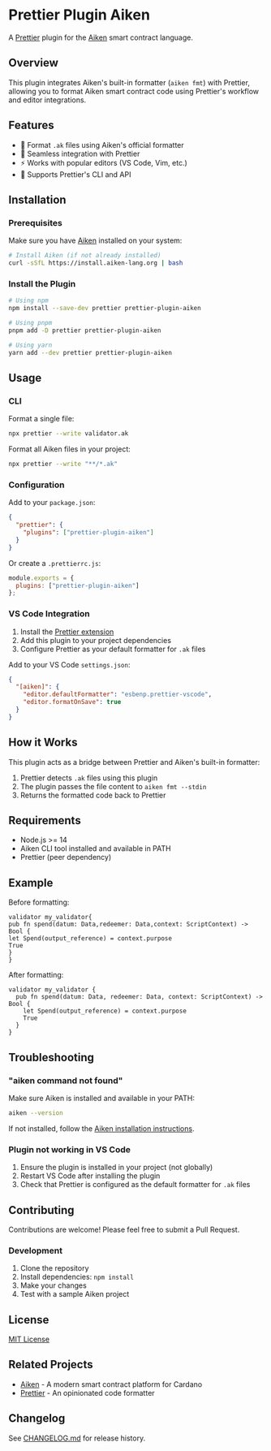 # Prettier Plugin Aiken

A [Prettier](https://prettier.io/) plugin for the [Aiken](https://aiken-lang.org/) smart contract language.

## Overview

This plugin integrates Aiken's built-in formatter (`aiken fmt`) with Prettier, allowing you to format Aiken smart contract code using Prettier's workflow and editor integrations.

## Features

- 🎯 Format `.ak` files using Aiken's official formatter
- 🔧 Seamless integration with Prettier
- ⚡ Works with popular editors (VS Code, Vim, etc.)
- 🔄 Supports Prettier's CLI and API

## Installation

### Prerequisites

Make sure you have [Aiken](https://aiken-lang.org/installation-instructions) installed on your system:

```bash
# Install Aiken (if not already installed)
curl -sSfL https://install.aiken-lang.org | bash
```

### Install the Plugin

```bash
# Using npm
npm install --save-dev prettier prettier-plugin-aiken

# Using pnpm
pnpm add -D prettier prettier-plugin-aiken

# Using yarn
yarn add --dev prettier prettier-plugin-aiken
```

## Usage

### CLI

Format a single file:
```bash
npx prettier --write validator.ak
```

Format all Aiken files in your project:
```bash
npx prettier --write "**/*.ak"
```

### Configuration

Add to your `package.json`:
```json
{
  "prettier": {
    "plugins": ["prettier-plugin-aiken"]
  }
}
```

Or create a `.prettierrc.js`:
```javascript
module.exports = {
  plugins: ["prettier-plugin-aiken"]
};
```

### VS Code Integration

1. Install the [Prettier extension](https://marketplace.visualstudio.com/items?itemName=esbenp.prettier-vscode)
2. Add this plugin to your project dependencies
3. Configure Prettier as your default formatter for `.ak` files

Add to your VS Code `settings.json`:
```json
{
  "[aiken]": {
    "editor.defaultFormatter": "esbenp.prettier-vscode",
    "editor.formatOnSave": true
  }
}
```

## How it Works

This plugin acts as a bridge between Prettier and Aiken's built-in formatter:

1. Prettier detects `.ak` files using this plugin
2. The plugin passes the file content to `aiken fmt --stdin`
3. Returns the formatted code back to Prettier

## Requirements

- Node.js >= 14
- Aiken CLI tool installed and available in PATH
- Prettier (peer dependency)

## Example

Before formatting:
```aiken
validator my_validator{
pub fn spend(datum: Data,redeemer: Data,context: ScriptContext) -> Bool {
let Spend(output_reference) = context.purpose
True
}
}
```

After formatting:
```aiken
validator my_validator {
  pub fn spend(datum: Data, redeemer: Data, context: ScriptContext) -> Bool {
    let Spend(output_reference) = context.purpose
    True
  }
}
```

## Troubleshooting

### "aiken command not found"

Make sure Aiken is installed and available in your PATH:
```bash
aiken --version
```

If not installed, follow the [Aiken installation instructions](https://aiken-lang.org/installation-instructions).

### Plugin not working in VS Code

1. Ensure the plugin is installed in your project (not globally)
2. Restart VS Code after installing the plugin
3. Check that Prettier is configured as the default formatter for `.ak` files

## Contributing

Contributions are welcome! Please feel free to submit a Pull Request.

### Development

1. Clone the repository
2. Install dependencies: `npm install`
3. Make your changes
4. Test with a sample Aiken project

## License

[MIT License](LICENSE)

## Related Projects

- [Aiken](https://aiken-lang.org/) - A modern smart contract platform for Cardano
- [Prettier](https://prettier.io/) - An opinionated code formatter

## Changelog

See [CHANGELOG.md](CHANGELOG.md) for release history.

